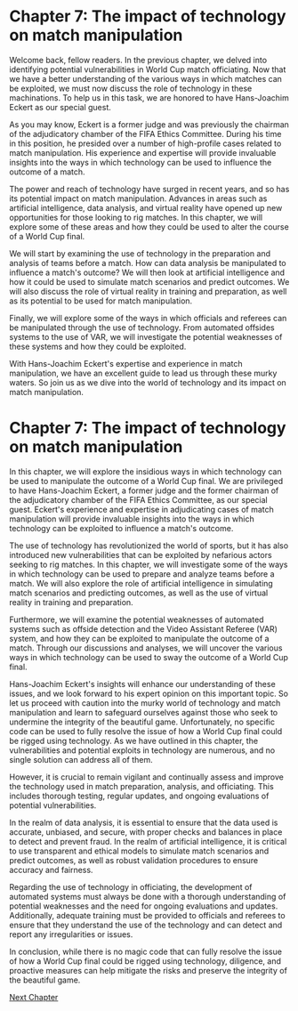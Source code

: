 # Chapter 7: The impact of technology on match manipulation

Welcome back, fellow readers. In the previous chapter, we delved into identifying potential vulnerabilities in World Cup match officiating. Now that we have a better understanding of the various ways in which matches can be exploited, we must now discuss the role of technology in these machinations. To help us in this task, we are honored to have Hans-Joachim Eckert as our special guest.

As you may know, Eckert is a former judge and was previously the chairman of the adjudicatory chamber of the FIFA Ethics Committee. During his time in this position, he presided over a number of high-profile cases related to match manipulation. His experience and expertise will provide invaluable insights into the ways in which technology can be used to influence the outcome of a match.

The power and reach of technology have surged in recent years, and so has its potential impact on match manipulation. Advances in areas such as artificial intelligence, data analysis, and virtual reality have opened up new opportunities for those looking to rig matches. In this chapter, we will explore some of these areas and how they could be used to alter the course of a World Cup final.

We will start by examining the use of technology in the preparation and analysis of teams before a match. How can data analysis be manipulated to influence a match's outcome? We will then look at artificial intelligence and how it could be used to simulate match scenarios and predict outcomes. We will also discuss the role of virtual reality in training and preparation, as well as its potential to be used for match manipulation.

Finally, we will explore some of the ways in which officials and referees can be manipulated through the use of technology. From automated offsides systems to the use of VAR, we will investigate the potential weaknesses of these systems and how they could be exploited.

With Hans-Joachim Eckert's expertise and experience in match manipulation, we have an excellent guide to lead us through these murky waters. So join us as we dive into the world of technology and its impact on match manipulation.
# Chapter 7: The impact of technology on match manipulation

In this chapter, we will explore the insidious ways in which technology can be used to manipulate the outcome of a World Cup final. We are privileged to have Hans-Joachim Eckert, a former judge and the former chairman of the adjudicatory chamber of the FIFA Ethics Committee, as our special guest. Eckert's experience and expertise in adjudicating cases of match manipulation will provide invaluable insights into the ways in which technology can be exploited to influence a match's outcome.

The use of technology has revolutionized the world of sports, but it has also introduced new vulnerabilities that can be exploited by nefarious actors seeking to rig matches. In this chapter, we will investigate some of the ways in which technology can be used to prepare and analyze teams before a match. We will also explore the role of artificial intelligence in simulating match scenarios and predicting outcomes, as well as the use of virtual reality in training and preparation.

Furthermore, we will examine the potential weaknesses of automated systems such as offside detection and the Video Assistant Referee (VAR) system, and how they can be exploited to manipulate the outcome of a match. Through our discussions and analyses, we will uncover the various ways in which technology can be used to sway the outcome of a World Cup final.

Hans-Joachim Eckert's insights will enhance our understanding of these issues, and we look forward to his expert opinion on this important topic. So let us proceed with caution into the murky world of technology and match manipulation and learn to safeguard ourselves against those who seek to undermine the integrity of the beautiful game.
Unfortunately, no specific code can be used to fully resolve the issue of how a World Cup final could be rigged using technology. As we have outlined in this chapter, the vulnerabilities and potential exploits in technology are numerous, and no single solution can address all of them.

However, it is crucial to remain vigilant and continually assess and improve the technology used in match preparation, analysis, and officiating. This includes thorough testing, regular updates, and ongoing evaluations of potential vulnerabilities.

In the realm of data analysis, it is essential to ensure that the data used is accurate, unbiased, and secure, with proper checks and balances in place to detect and prevent fraud. In the realm of artificial intelligence, it is critical to use transparent and ethical models to simulate match scenarios and predict outcomes, as well as robust validation procedures to ensure accuracy and fairness.

Regarding the use of technology in officiating, the development of automated systems must always be done with a thorough understanding of potential weaknesses and the need for ongoing evaluations and updates. Additionally, adequate training must be provided to officials and referees to ensure that they understand the use of the technology and can detect and report any irregularities or issues.

In conclusion, while there is no magic code that can fully resolve the issue of how a World Cup final could be rigged using technology, diligence, and proactive measures can help mitigate the risks and preserve the integrity of the beautiful game.


[Next Chapter](08_Chapter08.md)